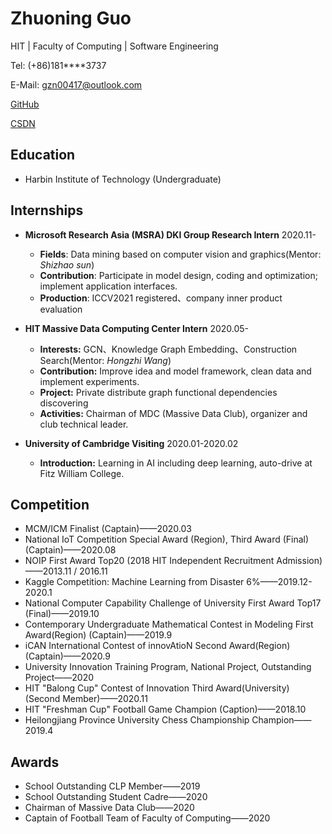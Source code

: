 # Zhuoning Guo

HIT | Faculty of Computing | Software Engineering

Tel: (+86)181\*\*\*\*3737

E-Mail: gzn00417@outlook.com

[GitHub](https://github.com/gzn00417)

[CSDN](https://blog.csdn.net/gzn00417)

## Education

- Harbin Institute of Technology (Undergraduate) 

## Internships

- **Microsoft Research Asia (MSRA) DKI Group Research Intern** 2020.11-

	- **Fields**: Data mining based on computer vision and graphics(Mentor: *Shizhao sun*)
	- **Contribution**: Participate in model design, coding and optimization; implement application interfaces.
	- **Production**: ICCV2021 registered、company inner product evaluation

- **HIT Massive Data Computing Center Intern** 2020.05-

	- **Interests:** GCN、Knowledge Graph Embedding、Construction Search(Mentor: *Hongzhi Wang*)
	- **Contribution:** Improve idea and model framework, clean data and implement experiments.
	- **Project:** Private distribute graph functional dependencies discovering
	- **Activities:** Chairman of MDC (Massive Data Club), organizer and club technical leader.

- **University of Cambridge Visiting** 2020.01-2020.02
	- **Introduction:** Learning in AI including deep learning, auto-drive at Fitz William College.

## Competition

- MCM/ICM Finalist (Captain)——2020.03
- National IoT Competition Special Award (Region), Third Award (Final) (Captain)——2020.08
- NOIP First Award Top20 (2018 HIT Independent Recruitment Admission)——2013.11 / 2016.11
- Kaggle Competition: Machine Learning from Disaster 6%——2019.12-2020.1
- National Computer Capability Challenge of University First Award Top17 (Final)——2019.10
- Contemporary Undergraduate Mathematical Contest in Modeling First Award(Region) (Captain)——2019.9
- iCAN International Contest of innovAtioN Second Award(Region) (Captain)——2020.9
- University Innovation Training Program, National Project, Outstanding Project——2020
- HIT "Balong Cup" Contest of Innovation Third Award(University) (Second Member)——2020.11
- HIT "Freshman Cup" Football Game Champion (Caption)——2018.10
- Heilongjiang Province University Chess Championship Champion——2019.4

## Awards

- School Outstanding CLP Member——2019
- School Outstanding Student Cadre——2020
- Chairman of Massive Data Club——2020
- Captain of Football Team of Faculty of Computing——2020